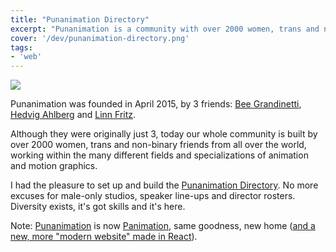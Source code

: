 ```yaml
---
title: "Punanimation Directory"
excerpt: "Punanimation is a community with over 2000 women, trans and non-binary friends from all over the world, working within the many different fields and specializations of animation and motion graphics."
cover: '/dev/punanimation-directory.png'
tags:
- 'web'
---
```


![](/dev/punanimation-directory.png)

Punanimation was founded in April 2015, by 3 friends: [Bee Grandinetti](https://www.beegrandinetti.com/), [Hedvig Ahlberg](https://vimeo.com/hedvigahlberg) and [Linn Fritz](http://www.linnfritz.com/).

Although they were originally just 3, today our whole community is built by over 2000 women, trans and non-binary friends from all over the world, working within the many different fields and specializations of animation and motion graphics.

I had the pleasure to set up and build the [Punanimation Directory](http://www.punanimation.com). No more excuses for male-only studios, speaker line-ups and director rosters. Diversity exists, it's got skills and it's here.

Note: [Punanimation](http://www.punanimation.com) is now [Panimation](http://www.panimation.tv), same goodness, new home ([and a new, more "modern website" made in React](https://github.com/murilopolese/punanimation-directory)).
